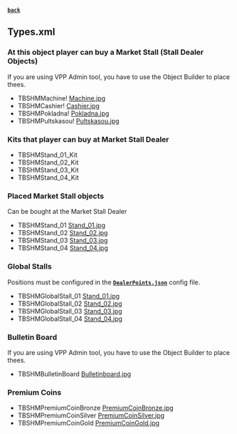 [**`back`**](./Readme.md)

## Types.xml

### At this object player can buy a Market Stall (Stall Dealer Objects)

If you are using VPP Admin tool, you have to use the Object Builder to place thees.

- TBSHMMachine! [Machine.jpg](img%2FMachine.jpg)
- TBSHMCashier! [Cashier.jpg](img%2FCashier.jpg)
- TBSHMPokladna! [Pokladna.jpg](img%2FPokladna.jpg)
- TBSHMPultskasou! [Pultskasou.jpg](img%2FPultskasou.jpg)

### Kits that player can buy at Market Stall Dealer
- TBSHMStand_01_Kit
- TBSHMStand_02_Kit
- TBSHMStand_03_Kit
- TBSHMStand_04_Kit

### Placed Market Stall objects

Can be bought at the Market Stall Dealer

- TBSHMStand_01 [Stand_01.jpg](img%2FStand_01.jpg)
- TBSHMStand_02 [Stand_02.jpg](img%2FStand_02.jpg)
- TBSHMStand_03 [Stand_03.jpg](img%2FStand_03.jpg)
- TBSHMStand_04 [Stand_04.jpg](img%2FStand_04.jpg)

### Global Stalls

Positions must be configured in the [**`DealerPoints.json`**](./Configs/DealerPoints.md) config file.

- TBSHMGlobalStall_01 [Stand_01.jpg](img%2FStand_01.jpg)
- TBSHMGlobalStall_02 [Stand_02.jpg](img%2FStand_02.jpg)
- TBSHMGlobalStall_03 [Stand_03.jpg](img%2FStand_03.jpg)
- TBSHMGlobalStall_04 [Stand_04.jpg](img%2FStand_04.jpg)

### Bulletin Board

If you are using VPP Admin tool, you have to use the Object Builder to place thees.

- TBSHMBulletinBoard [Bulletinboard.jpg](img%2FBulletinboard.jpg)

### Premium Coins
- TBSHMPremiumCoinBronze [PremiumCoinBronze.jpg](img%2FPremiumCoinBronze.jpg)
- TBSHMPremiumCoinSilver [PremiumCoinSilver.jpg](img%2FPremiumCoinSilver.jpg)
- TBSHMPremiumCoinGold [PremiumCoinGold.jpg](img%2FPremiumCoinGold.jpg)

